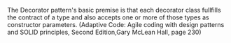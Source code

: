 The Decorator pattern's basic premise is that each decorator class fullfills the contract of a type and also accepts one or more of those types as constructor parameters.
(Adaptive Code: Agile coding with design patterns and SOLID principles, Second Edition,Gary McLean Hall, page 230)

